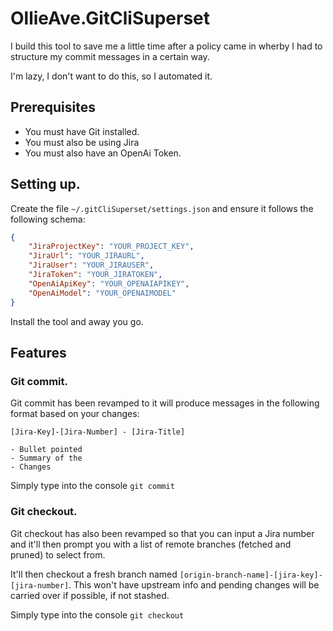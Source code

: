 # OllieAve.GitCliSuperset

I build this tool to save me a little time after a policy came in wherby I had to structure my commit messages in a certain way.

I'm lazy, I don't want to do this, so I automated it.

## Prerequisites

- You must have Git installed.
- You must also be using Jira
- You must also have an OpenAi Token.

## Setting up.

Create the file `~/.gitCliSuperset/settings.json` and ensure it follows the following schema:

```json
{
    "JiraProjectKey": "YOUR_PROJECT_KEY",
	"JiraUrl": "YOUR_JIRAURL",
	"JiraUser": "YOUR_JIRAUSER",
	"JiraToken": "YOUR_JIRATOKEN",
	"OpenAiApiKey": "YOUR_OPENAIAPIKEY",
	"OpenAiModel": "YOUR_OPENAIMODEL"
}
```

Install the tool and away you go.

## Features

### Git commit.

Git commit has been revamped to it will produce messages in the following format based on your changes:

```
[Jira-Key]-[Jira-Number] - [Jira-Title]

- Bullet pointed
- Summary of the
- Changes
```

Simply type into the console `git commit`

### Git checkout.

Git checkout has also been revamped so that you can input a Jira number and it'll then prompt you with a list of remote branches (fetched and pruned) to select from.

It'll then checkout a fresh branch named `[origin-branch-name]-[jira-key]-[jira-number]`. This won't have upstream info and pending changes will be carried over if possible, if not stashed.

Simply type into the console `git checkout`